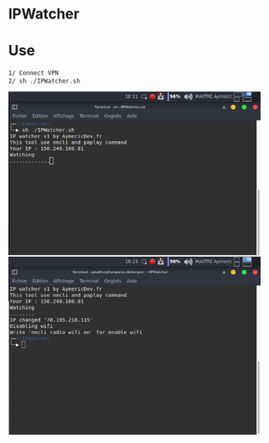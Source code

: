 # IPWatcher

# Use
```
1/ Connect VPN
2/ sh ./IPWatcher.sh
```

<img src="https://github.com/Hoax017/IPWatcher/blob/master/imgur-2017_09_11-16:11:21.png?raw=true">
<img src="https://github.com/Hoax017/IPWatcher/blob/master/imgur-2017_09_11-16:23:36.png?raw=true">